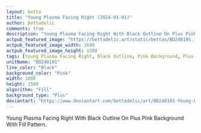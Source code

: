 ```yaml
---
layout: betta
title: "Young Plasma Facing Right (2024-01-01)"
author: Bettadelic
comments: true
description: "Young Plasma Facing Right With Black Outline On Plus Pink Background With Fill Pattern."
actpub_featured_image: "https://bettadelic.art/static/bettas/BD240101.jpg"
actpub_featured_image_width: 1600
actpub_featured_image_height: 1500
tags: [Young Plasma Facing Right, Black Outline, Pink Background, Plus Background Pattern, Fill Pattern, January 2024]
unitName: "BD240101"
line_color: "Black"
background_color: "Pink"
width: 1600
height: 1500
algorithm: "Fill"
background_type: "Plus"
deviantart: "https://www.deviantart.com/bettadelic/art/BD240101-Young-Plasma-Facing-Right-2024-01-01-1007205514"
---
```


Young Plasma Facing Right With Black Outline On Plus Pink Background With Fill Pattern.
